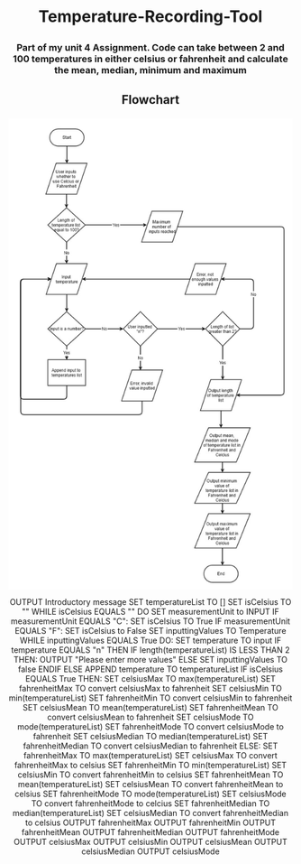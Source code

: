 # <p align=center>Temperature-Recording-Tool</p>
### <p align=center>Part of my unit 4 Assignment. Code can take between 2 and 100 temperatures in either celsius or fahrenheit and calculate the mean, median, minimum and maximum</p>

## <p align=center>Flowchart</p>
<img align=center src="https://github.com/olaramoni/Temperature-Recording-Tool/blob/master/Flowchart.jpg"></img>

<p align=center>
OUTPUT Introductory message
SET temperatureList TO []
SET isCelsius TO ""
WHILE isCelsius EQUALS "" DO
    SET measurementUnit to INPUT
        IF measurementUnit EQUALS "C":
            SET isCelsius TO True
        IF measurementUnit EQUALS "F":
            SET isCelsius to False
SET inputtingValues TO Temperature
WHILE inputtingValues EQUALS True DO:
    SET temperature TO input
    IF temperature EQUALS "n" THEN
        IF length(temperatureList) IS LESS THAN 2 THEN:
            OUTPUT "Please enter more values"
        ELSE
            SET inputtingValues TO false
        ENDIF
    ELSE
        APPEND temperature TO temperatureList
IF isCelsius EQUALS True THEN:
    SET celsiusMax TO max(temperatureList)
    SET fahrenheitMax TO convert celsiusMax to fahrenheit
    SET celsiusMin TO min(temperatureList)
    SET fahrenheitMin TO convert celsiusMin to fahrenheit
    SET celsiusMean TO mean(temperatureList)
    SET fahrenheitMean TO convert celsiusMean to fahrenheit
    SET celsiusMode TO mode(temperatureList)
    SET fahrenheitMode TO convert celsiusMode to fahrenheit
    SET celsiusMedian TO median(temperatureList)
    SET fahrenheitMedian TO convert celsiusMedian to fahrenheit
ELSE:
    SET fahrenheitMax TO max(temperatureList)
    SET celsiusMax TO convert fahrenheitMax to celsius
    SET fahrenheitMin TO min(temperatureList)
    SET celsiusMin TO convert fahrenheitMin to celsius
    SET fahrenheitMean TO mean(temperatureList)
    SET celsiusMean TO convert fahrenheitMean to celsius
    SET fahrenheitMode TO mode(temperatureList)
    SET celsiusMode TO convert fahrenheitMode to celcius
    SET fahrenheitMedian TO median(temperatureList)
    SET celsiusMedian TO convert fahrenheitMedian to celsius
OUTPUT fahrenheitMax
OUTPUT fahrenheitMin
OUTPUT fahrenheitMean
OUTPUT fahrenheitMedian
OUTPUT fahrenheitMode
OUTPUT celsiusMax
OUTPUT celsiusMin
OUTPUT celsiusMean
OUTPUT celsiusMedian
OUTPUT celsiusMode
</p>
